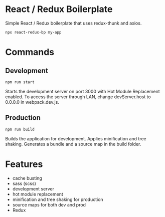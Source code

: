 # React / Redux Boilerplate
Simple React / Redux boilerplate that uses redux-thunk and axios.
```Shell
npx react-redux-bp my-app
```

# Commands
## Development
```Shell
npm run start
```
Starts the development server on port 3000 with Hot Module Replacement enabled.
To access the server through LAN, change devServer.host to 0.0.0.0 in webpack.dev.js.

## Production
```Shell
npm run build
```
Builds the application for development. Applies minification and tree shaking.
Generates a bundle and a source map in the build folder.

# Features
- cache busting
- sass (scss)
- development server
- hot module replacement
- minification and tree shaking for production
- source maps for both dev and prod
- Redux

